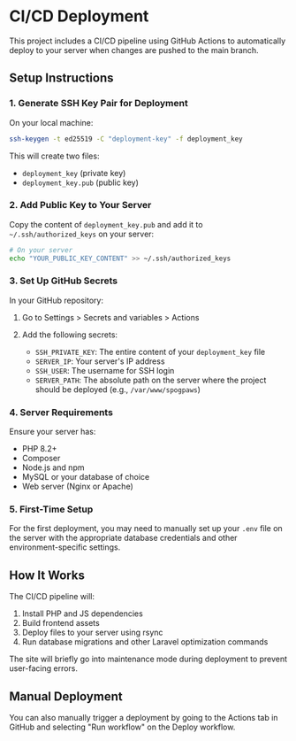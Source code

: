 # CI/CD Deployment

This project includes a CI/CD pipeline using GitHub Actions to automatically deploy to your server when changes are pushed to the main branch.

## Setup Instructions

### 1. Generate SSH Key Pair for Deployment

On your local machine:

```bash
ssh-keygen -t ed25519 -C "deployment-key" -f deployment_key
```

This will create two files:
- `deployment_key` (private key)
- `deployment_key.pub` (public key)

### 2. Add Public Key to Your Server

Copy the content of `deployment_key.pub` and add it to `~/.ssh/authorized_keys` on your server:

```bash
# On your server
echo "YOUR_PUBLIC_KEY_CONTENT" >> ~/.ssh/authorized_keys
```

### 3. Set Up GitHub Secrets

In your GitHub repository:
1. Go to Settings > Secrets and variables > Actions
2. Add the following secrets:

   - `SSH_PRIVATE_KEY`: The entire content of your `deployment_key` file
   - `SERVER_IP`: Your server's IP address
   - `SSH_USER`: The username for SSH login
   - `SERVER_PATH`: The absolute path on the server where the project should be deployed (e.g., `/var/www/spogpaws`)

### 4. Server Requirements

Ensure your server has:
- PHP 8.2+
- Composer
- Node.js and npm
- MySQL or your database of choice
- Web server (Nginx or Apache)

### 5. First-Time Setup

For the first deployment, you may need to manually set up your `.env` file on the server with the appropriate database credentials and other environment-specific settings.

## How It Works

The CI/CD pipeline will:
1. Install PHP and JS dependencies
2. Build frontend assets
3. Deploy files to your server using rsync
4. Run database migrations and other Laravel optimization commands

The site will briefly go into maintenance mode during deployment to prevent user-facing errors.

## Manual Deployment

You can also manually trigger a deployment by going to the Actions tab in GitHub and selecting "Run workflow" on the Deploy workflow. 